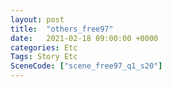 ```yaml
---
layout: post
title:  "others_free97"
date:   2021-02-18 09:00:00 +0000
categories: Etc
Tags: Story Etc
SceneCode: ["scene_free97_q1_s20"]
---
```

